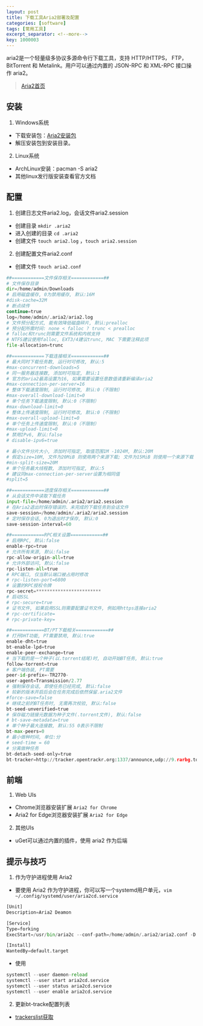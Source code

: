 ```yaml
---
layout: post
title: 下载工具Aria2部署及配置
categories: [software]
tags: [常用工具]
excerpt_separator: <!--more-->
key: 1000003
---
```


aria2是一个轻量级多协议多源命令行下载工具，支持 HTTP/HTTPS， FTP，BitTorrent 和 Metalink。用户可以通过内置的 JSON-RPC 和 XML-RPC 接口操作 aria2。
> [Aria2首页](https://aria2.github.io/)

<!--more-->

## 安装
1. Windows系统  
- 下载安装包：[Aria2安装包](https://github.com/aria2/aria2/releases)  
- 解压安装包到安装目录。
2. Linux系统  
- ArchLinux安装：pacman -S aria2
- 其他linux发行版安装查看官方文档

## 配置
1. 创建日志文件aria2.log，会话文件aria2.session
- 创建目录 `mkdir .aria2`
- 进入创建的目录 `cd .aria2`
-  创建文件 `touch aria2.log` ，`touch aria2.session`
2. 创建配置文件aria2.conf  
- 创建文件 `touch aria2.conf`
```python
##============文件保存相关============##
# 文件保存目录
dir=/home/admin/Downloads
# 启用磁盘缓存, 0为禁用缓存, 默认:16M
#disk-cache=32M
# 断点续传
continue=true
log=/home/admin/.aria2/aria2.log
# 文件预分配方式, 能有效降低磁盘碎片, 默认:prealloc
# 预分配所需时间: none < falloc ? trunc < prealloc
# falloc和trunc则需要文件系统和内核支持
# NTFS建议使用falloc, EXT3/4建议trunc, MAC 下需要注释此项
file-allocation=trunc

##============下载连接相关============##
# 最大同时下载任务数, 运行时可修改, 默认:5
#max-concurrent-downloads=5
# 同一服务器连接数, 添加时可指定, 默认:1
# 官方的aria2最高设置为16, 如果需要设置任意数值请重新编译aria2
#max-connection-per-server=16
# 整体下载速度限制, 运行时可修改, 默认:0（不限制）
#max-overall-download-limit=0
# 单个任务下载速度限制, 默认:0（不限制）
#max-download-limit=0
# 整体上传速度限制, 运行时可修改, 默认:0（不限制）
#max-overall-upload-limit=0
# 单个任务上传速度限制, 默认:0（不限制）
#max-upload-limit=0
# 禁用IPv6, 默认:false
# disable-ipv6=true

# 最小文件分片大小, 添加时可指定, 取值范围1M -1024M, 默认:20M
# 假定size=10M, 文件为20MiB 则使用两个来源下载; 文件为15MiB 则使用一个来源下载
#min-split-size=20M
# 单个任务最大线程数, 添加时可指定, 默认:5
# 建议同max-connection-per-server设置为相同值
#split=5

##============进度保存相关============##
# 从会话文件中读取下载任务
input-file=/home/admin/.aria2/aria2.session
# 在Aria2退出时保存错误的、未完成的下载任务到会话文件
save-session=/home/admin/.aria2/aria2.session
# 定时保存会话, 0为退出时才保存, 默认:0
save-session-interval=60

##============RPC相关设置============##
# 启用RPC, 默认:false
enable-rpc=true
# 允许所有来源, 默认:false
rpc-allow-origin-all=true
# 允许外部访问, 默认:false
rpc-listen-all=true
# RPC端口, 仅当默认端口被占用时修改
# rpc-listen-port=6800
# 设置的RPC授权令牌
rpc-secret=************************
# 启动SSL
# rpc-secure=true
# 证书文件, 如果启用SSL则需要配置证书文件, 例如用https连接aria2
# rpc-certificate=
# rpc-private-key=

##============BT/PT下载相关============##
# 打开DHT功能, PT需要禁用, 默认:true
enable-dht=true
bt-enable-lpd=true
enable-peer-exchange=true
# 当下载的是一个种子(以.torrent结尾)时, 自动开始BT任务, 默认:true
follow-torrent=true
# 客户端伪装, PT需要
peer-id-prefix=-TR2770-
user-agent=Transmission/2.77
# 强制保存会话, 即使任务已经完成, 默认:false
# 较新的版本开启后会在任务完成后依然保留.aria2文件
#force-save=false
# 继续之前的BT任务时, 无需再次校验, 默认:false
bt-seed-unverified=true
# 保存磁力链接元数据为种子文件(.torrent文件), 默认:false
# bt-save-metadata=true
# 单个种子最大连接数, 默认:55 0表示不限制
bt-max-peers=0
# 最小做种时间, 单位:分
# seed-time = 60
# 分离做种任务
bt-detach-seed-only=true
bt-tracker=http://tracker.opentrackr.org:1337/announce,udp://9.rarbg.to:2710/announce,udp://9.rarbg.me:2710/announce,udp://3rt.tace.ru:60889/announce,http://5rt.tace.ru:60889/announce,udp://tracker.internetwarriors.net:1337/announce,udp://tracker.cyberia.is:6969/announce,udp://exodus.desync.com:6969/announce,udp://explodie.org:6969/announce,udp://tracker3.itzmx.com:6961/announce,http://tracker1.itzmx.com:8080/announce,udp://www.torrent.eu.org:451/announce,udp://tracker.torrent.eu.org:451/announce,udp://open.stealth.si:80/announce,udp://tracker.ds.is:6969/announce,udp://retracker.lanta-net.ru:2710/announce,udp://tracker.tiny-vps.com:6969/announce,http://open.acgnxtracker.com:80/announce,udp://tracker.zerobytes.xyz:1337/announce,udp://tracker.moeking.me:6969/announc

```

## 前端
1. Web UIs
- Chrome浏览器安装扩展 `Aria2 for Chrome`
- Aria2 for Edge浏览器安装扩展 `Aria2 for Edge`
2. 其他UIs
- uGet可以通过内置的插件，使用 aria2 作为后端

## 提示与技巧
1. 作为守护进程使用 Aria2  
- 要使用 Aria2 作为守护进程，你可以写一个systemd用户单元，`vim ~/.config/systemd/user/aria2cd.service`  

```python
[Unit]
Description=Aria2 Deamon

[Service]
Type=forking
ExecStart=/usr/bin/aria2c --conf-path=/home/admin/.aria2/aria2.conf -D

[Install]
WantedBy=default.target
```

- 使用
```python
systemctl --user daemon-reload
systemctl --user start aria2cd.service
systemctl --user status aria2cd.service
systemctl --user enable aria2cd.service
```

2. 更新bt-tracke配置列表  
- [trackerslist获取](https://ngosang.github.io/trackerslist/)